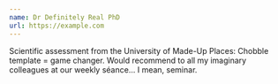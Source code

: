 ```yaml
---
name: Dr Definitely Real PhD
url: https://example.com
---
```


Scientific assessment from the University of Made-Up Places: Chobble template = game changer. Would recommend to all my imaginary colleagues at our weekly séance... I mean, seminar.